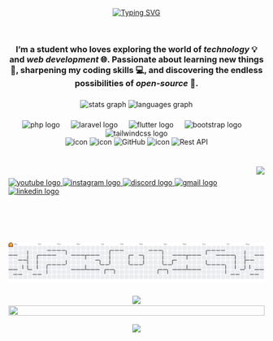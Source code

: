 <div align="center">

[![Typing SVG](https://readme-typing-svg.demolab.com?font=Orbitron&size=35&pause=5000&color=E75480&background=282A36&center=true&vCenter=true&random=true&width=600&lines=Hello+World%2C+I'm+Fazar+Gumelar)](https://git.io/typing-svg)



<br clear="both">

<h3 align="center">I’m a student who loves exploring the world of <b><i>technology</i></b> 💡 and <b><i>web development</i></b> 🌐.  
Passionate about learning new things 🌱, sharpening my coding skills 💻, and discovering the endless possibilities of <b><i>open-source</i></b> 🚀.  </h3>

###

<div align="center">
  <img src="https://github-readme-stats.vercel.app/api?username=fazarprgmr&hide_title=false&hide_rank=false&show_icons=true&include_all_commits=true&count_private=true&disable_animations=false&theme=dracula&locale=en&hide_border=false" height="150" alt="stats graph"  />
  <img src="https://github-readme-stats.vercel.app/api/top-langs?username=fazarprgmr&locale=en&hide_title=false&layout=compact&card_width=320&langs_count=5&theme=dracula&hide_border=false" height="150" alt="languages graph"  />
</div>

###

<div align="center">
  <img src="https://cdn.simpleicons.org/php/777BB4" height="50" alt="php logo"  />
  <img width="14" />
  <img src="https://cdn.simpleicons.org/laravel/FF2D20" height="50" alt="laravel logo"  />
  
  <img width="14" />
  <img src="https://cdn.jsdelivr.net/gh/devicons/devicon/icons/flutter/flutter-original.svg" height="50" alt="flutter logo"  />
  <img width="14" />
  <img src="https://cdn.jsdelivr.net/gh/devicons/devicon/icons/bootstrap/bootstrap-original.svg" height="50" alt="bootstrap logo"  />
  <img width="14" />
  <img src="https://cdn.simpleicons.org/tailwindcss/06B6D4" height="50" alt="tailwindcss logo"  /><br>
  <img src="https://techstack-generator.vercel.app/python-icon.svg" alt="icon" width="65" height="65" />
  <img src="https://techstack-generator.vercel.app/django-icon.svg" alt="icon" width="65" height="65" />
  <img src="https://techstack-generator.vercel.app/github-icon.svg" width="65" height="65" alt="GitHub" />
  <img src="https://techstack-generator.vercel.app/js-icon.svg" alt="icon" width="65" height="65" />
  <img src="https://techstack-generator.vercel.app/restapi-icon.svg" width="65" height="65" alt="Rest API" />
</div>

###

<br clear="both">

<img align="right" height="150" src="https://media3.giphy.com/media/v1.Y2lkPTc5MGI3NjExajU0NGNibDdleTh4NjhjZDQ1NTUyc3B3cDVpcXYyd2ZmMzNiNGxhbyZlcD12MV9pbnRlcm5hbF9naWZfYnlfaWQmY3Q9Zw/oO5EueUxOSzpm/giphy.gif"  />

###

<div align="left">
  <a href="https://www.youtube.com/@fazarprgmr " target="_blank">
    <img src="https://img.shields.io/static/v1?message=Youtube&logo=youtube&label=&color=FF0000&logoColor=white&labelColor=&style=for-the-badge" height="35" alt="youtube logo" />
  </a>
  
  <a href="https://www.instagram.com/fazarpr.gmr/" target="_blank">
    <img src="https://img.shields.io/static/v1?message=Instagram&logo=instagram&label=&color=E4405F&logoColor=white&labelColor=&style=for-the-badge" height="35" alt="instagram logo" />
  </a>
  
  <a href="https://discord.gg/invitecode" target="_blank">
    <img src="https://img.shields.io/static/v1?message=Discord&logo=discord&label=&color=7289DA&logoColor=white&labelColor=&style=for-the-badge" height="35" alt="discord logo" />
  </a>
  
  <a href="fajargmelar858@gmail.com" target="_blank">
    <img src="https://img.shields.io/static/v1?message=Gmail&logo=gmail&label=&color=D14836&logoColor=white&labelColor=&style=for-the-badge" height="35" alt="gmail logo" />
  </a>
  
  <a href="https://www.linkedin.com/in/fajar-gumelar-19557b313/" target="_blank">
    <img src="https://img.shields.io/static/v1?message=LinkedIn&logo=linkedin&label=&color=0077B5&logoColor=white&labelColor=&style=for-the-badge" height="35" alt="linkedin logo" />
  </a>
</div>


###

<br clear="both">

<picture>
  <source media="(prefers-color-scheme: dark)" srcset="https://raw.githubusercontent.com/fazarprgmr/fazarprgmr/output/pacman-contribution-graph-dark.svg">
  <source media="(prefers-color-scheme: light)" srcset="https://raw.githubusercontent.com/fazarprgmr/fazarprgmr/output/pacman-contribution-graph.svg">
  <img alt="pacman contribution graph" src="https://raw.githubusercontent.com/fazarprgmr/fazarprgmr/output/pacman-contribution-graph.svg">
</picture>





###
<p align="center">
<img src="https://raw.githubusercontent.com/trinib/trinib/a5f17399d881c5651a89bfe4a621014b08346cf0/images/marquee.svg">

<!--📏LINE-->
<img src="https://i.imgur.com/dBaSKWF.gif" height="20" width="100%">

<br clear="both">

<div align="center">
  <img src="https://visitor-badge.laobi.icu/badge?page_id=fazarprgmr.fazarprgmr&"  />
</div>


###
